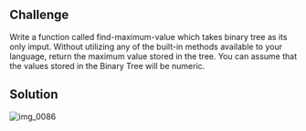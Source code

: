 ## Challenge
Write a function called find-maximum-value which takes binary tree as its only imput. Without utilizing any of the built-in methods available to your language, return the maximum value stored in the tree. You can assume that the values stored in the Binary Tree will be numeric.

## Solution

![img_0086](https://user-images.githubusercontent.com/34176171/39848458-f2c6a0a2-53bb-11e8-8e49-d4954ca6afca.jpg)

